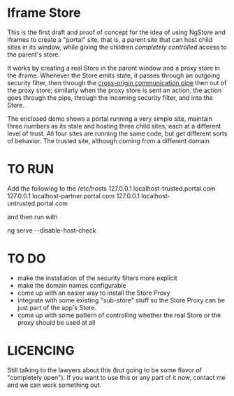 # Iframe Store

This is the first draft and proof of concept for the idea of using
NgStore and iframes to create a "portal" site, that is, a parent site
that can host child sites in its window, while giving the children
*completely controlled* access to the parent's store.

It works by creating a real Store in the parent window and a proxy
store in the iframe.  Whenever the Store emits state, it passes
through an outgoing security filter, then through the
[cross-origin communication pipe](https://developer.mozilla.org/en-US/docs/Web/API/Window/postMessage)
then out of the proxy store; similarly when the proxy store is sent an
action, the action goes through the pipe, through the incoming
security filter, and into the Store.

The enclosed demo shows a portal running a very simple site, maintain
three numbers as its state and hosting three child sites, each at a
different level of trust.  All four sites are running the same code,
but get different sorts of behavior.  The trusted site, although
coming from a different domain

# TO RUN

Add the following to the /etc/hosts
127.0.0.1	localhost-trusted.portal.com
127.0.0.1	localhost-partner.portal.com
127.0.0.1	localhost-untrusted.portal.com

and then run with

ng serve --disable-host-check


# TO DO

* make the installation of the security filters more explicit
* make the domain names configurable
* come up with an easier way to install the Store Proxy
* integrate with some existing "sub-store" stuff so the Store Proxy
can be just part of the app's Store.
* come up with some pattern of controlling whether the real Store or
  the proxy should be used at all


# LICENCING

Still talking to the lawyers about this (but going to be some flavor
of  "completely open").  If you want to use this or any part of it now,
contact me and we can work something out.
